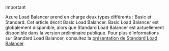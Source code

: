 > [!IMPORTANT]
Azure Load Balancer prend en charge deux types différents : Basic et Standard. Cet article décrit Basic Load Balancer. Basic Load Balancer est globalement disponible, alors que Standard Load Balancer est actuellement disponible dans la version préliminaire publique. Pour plus d’informations sur Standard Load Balancer, consultez la [présentation de Standard Load Balancer](https://aka.ms/AzureLoadBalancerStandard).